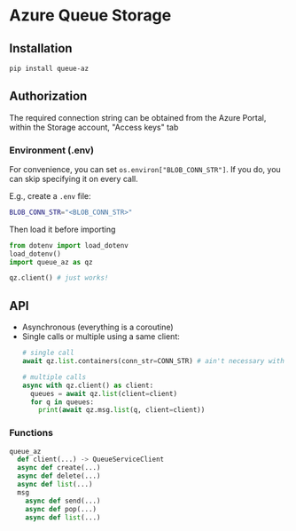 # Azure Queue Storage

## Installation

```bash
pip install queue-az
```

## Authorization

The required connection string can be obtained from the Azure Portal, within the Storage account, "Access keys" tab

### Environment (.env)

For convenience, you can set `os.environ["BLOB_CONN_STR"]`. If you do, you can skip specifying it on every call.

E.g., create a `.env` file:

```bash
BLOB_CONN_STR="<BLOB_CONN_STR>"
```

Then load it before importing

```python
from dotenv import load_dotenv
load_dotenv()
import queue_az as qz

qz.client() # just works!
```

## API

- Asynchronous (everything is a coroutine)
- Single calls or multiple using a same client:
  ```python
  # single call
  await qz.list.containers(conn_str=CONN_STR) # ain't necessary with a .env file

  # multiple calls
  async with qz.client() as client:
    queues = await qz.list(client=client)
    for q in queues:
      print(await qz.msg.list(q, client=client))
  ```

### Functions

```python
queue_az
  def client(...) -> QueueServiceClient
  async def create(...)
  async def delete(...)
  async def list(...)
  msg
    async def send(...)
    async def pop(...)
    async def list(...)
```